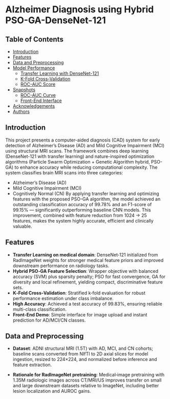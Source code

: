 # Alzheimer Diagnosis using Hybrid PSO-GA-DenseNet-121

## Table of Contents

- [Introduction](#introduction)
- [Features](#features)
- [Data and Preprocessing](#data-and-preprocessing)
- [Model Performance](#model-performance)
  - [Transfer Learning with DenseNet-121](#transfer-learning-with-densenet-121)
  - [K-Fold Cross-Validation](#k-fold-cross-validation)
  - [ROC-AUC Score](#roc-auc-score)
- [Snapshots](#snapshots)
  - [ROC-AUC Curve](#roc-auc-curve)
  - [Front-End Interface](#front-end-interface)
- [Acknowledgements](#acknowledgements)
- [Authors](#authors)

## Introduction

This project presents a computer-aided diagnosis (CAD) system for early detection of Alzheimer’s Disease (AD) and Mild Cognitive Impairment (MCI) using structural MRI scans. The framework combines deep learning (DenseNet-121 with transfer learning) and nature-inspired optimization algorithms (Particle Swarm Optimization + Genetic Algorithm hybrid, PSO-GA) to enhance accuracy while reducing computational complexity.
The system classifies brain MRI scans into three categories:
- Alzheimer’s Disease (AD)
- Mild Cognitive Impairment (MCI)
- Cognitively Normal (CN)
By applying transfer learning and optimizing features with the proposed PSO-GA algorithm, the model achieved an outstanding classification accuracy of 99.78% and an F1-score of 99.15% — significantly outperforming baseline CNN models. This improvement, combined with feature reduction from 1024 → 25 features, makes the system highly accurate, efficient and clinically valuable.

## Features

- **Transfer Learning on medical domain**: DenseNet‑121 initialized from RadImageNet weights for stronger medical feature priors and improved downstream performance on radiology tasks.
- **Hybrid PSO‑GA Feature Selection**: Wrapper objective with balanced accuracy (SVM) plus sparsity penalty; PSO for fast convergence, GA for diversity and local refinement, yielding compact, discriminative feature sets.
- **K‑Fold Cross‑Validation**: Stratified k‑fold evaluation for robust performance estimation under class imbalance.
- **High Accuracy**: Achieved a test accuracy of 99.83%, ensuring reliable multi-class classification.
- **Front‑End Demo**: Simple interface for image upload and instant prediction for AD/MCI/CN classes.

## Data and Preprocessing

- **Dataset**: ADNI structural MRI (1.5T) with AD, MCI, and CN cohorts; baseline scans converted from NIfTI to 2D axial slices for model ingestion, resized to 224×224, and normalized before inference and feature extraction.

- **Rationale for RadImageNet pretraining**: Medical‑image pretraining with 1.35M radiologic images across CT/MRI/US improves transfer on small and large downstream datasets relative to ImageNet, including better lesion localization and AUROC gains.


